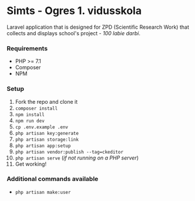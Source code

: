 # Simts - Ogres 1. vidusskola
Laravel application that is designed for ZPD (Scientific Research Work) that collects and displays school's project - _100 labie darbi_.

### Requirements
- PHP >= 7.1
- Composer
- NPM

### Setup
1. Fork the repo and clone it
2. `composer install`
3. `npm install`
4. `npm run dev`
5. `cp .env.example .env`
6. `php artisan key:generate`
7. `php artisan storage:link`
8. `php artisan app:setup`
9. `php artisan vendor:publish --tag=ckeditor`
10. `php artisan serve` (_if not running on a PHP server_)
11. Get working!

### Additional commands available
- `php artisan make:user`

